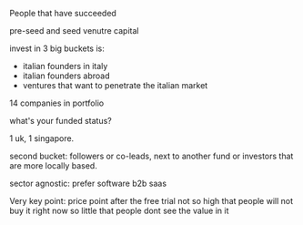 
People that have succeeded 

pre-seed and seed venutre capital 

invest in 3 big buckets is:
- italian founders in italy
- italian founders abroad
- ventures that want to penetrate the italian market

14 companies in portfolio

what's your funded status?

1 uk, 1 singapore.

second bucket: followers or co-leads, next to another fund or investors that are more locally based. 

sector agnostic: prefer software b2b saas


Very key point:
price point after the free trial
not so high that people will not buy it right now
so little that people dont see the value in it

